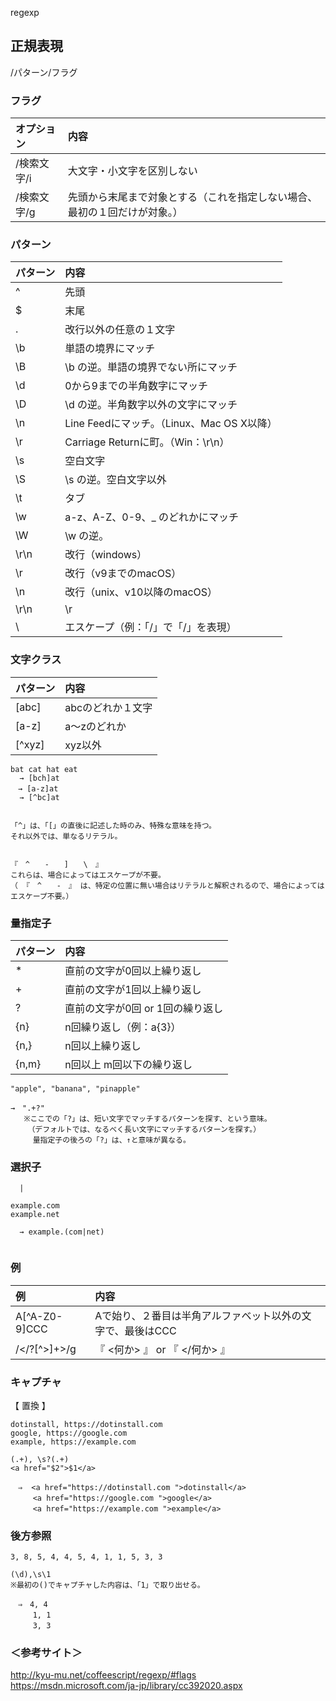 regexp

## 正規表現
/パターン/フラグ

### フラグ

|   オプション  |    内容                                                                        |
|:--------------|:-------------------------------------------------------------------------------|
|  /検索文字/i  |  大文字・小文字を区別しない                                                    |
|  /検索文字/g  |  先頭から末尾まで対象とする（これを指定しない場合、最初の１回だけが対象。）    |

### パターン

|    パターン   |    内容                                        |
|:-------------|:-----------------------------------------------|
|  ^           |  先頭                                          |
|  $           |  末尾                                          |
|  .           |  改行以外の任意の１文字                        |
|  \b          |  単語の境界にマッチ                            |
|  \B          |  \b の逆。単語の境界でない所にマッチ            |
|  \d          |  0から9までの半角数字にマッチ                  |
|  \D          |  \d の逆。半角数字以外の文字にマッチ            |
|  \n          |  Line Feedにマッチ。（Linux、Mac OS X以降）    |
|  \r          |  Carriage Returnに町。（Win：\r\n）            |
|  \s          |  空白文字                                      |
|  \S          |  \s の逆。空白文字以外                          |
|  \t          |  タブ                                          |
|  \w          |  a-z、A-Z、0-9、_ のどれかにマッチ             |
|  \W          |  \w の逆。                                   |
|  \r\n        | 改行（windows）                              |
|  \r          | 改行（v9までのmacOS）                         |
|  \n          | 改行（unix、v10以降のmacOS）                 |
|  \r\n|\r|\n  | 改行（すべて）                               |
|  \           |  エスケープ（例：「\/」で「/」を表現）         |


### 文字クラス

| パターン |    内容                                        |
|:---------|:-----------------------------------------------|
|  [abc]   |  abcのどれか１文字                              |
|  [a-z]   |  a～zのどれか                                  |
|  [^xyz]  |  xyz以外                                       |

```
bat cat hat eat
  → [bch]at
　→ [a-z]at
  → [^bc]at


「^」は、「[」の直後に記述した時のみ、特殊な意味を持つ。
それ以外では、単なるリテラル。


『　^　　-　　]　　\　』
これらは、場合によってはエスケープが不要。
（ 『　^　　-　』 は、特定の位置に無い場合はリテラルと解釈されるので、場合によってはエスケープ不要。）
```


### 量指定子

| パターン |    内容                                        |
|:---------|:-----------------------------------------------|
|  *       |  直前の文字が0回以上繰り返し                   |
|  +       |  直前の文字が1回以上繰り返し                   |
|  ?       |  直前の文字が0回 or 1回の繰り返し              |
|  {n}     |  n回繰り返し（例：a{3}）                       |
|  {n,}    |  n回以上繰り返し                               |
|  {n,m}   |  n回以上 m回以下の繰り返し                      |

```
"apple", "banana", "pinapple"

→　".+?"
   ※ここでの「?」は、短い文字でマッチするパターンを探す、という意味。
   　（デフォルトでは、なるべく長い文字にマッチするパターンを探す。）
　　　量指定子の後ろの「?」は、↑と意味が異なる。

```


### 選択子
```
  |

example.com
example.net

  → example.(com|net)


```

### 例

|  例             |  内容                                                        |
|:----------------|:-------------------------------------------------------------|
|  A[^A-Z0-9]CCC  |  Aで始り、２番目は半角アルファベット以外の文字で、最後はCCC  |
|  /<\/?[^>]+>/g  |  『  <何か> 』 or  『  </何か>  』                           |


### キャプチャ
【 置換 】
```
dotinstall, https://dotinstall.com 
google, https://google.com 
example, https://example.com 

(.+), \s?(.+)
<a href="$2">$1</a>

　⇒  <a href="https://dotinstall.com ">dotinstall</a>
　　　<a href="https://google.com ">google</a>
　　　<a href="https://example.com ">example</a>

```

### 後方参照
```
3, 8, 5, 4, 4, 5, 4, 1, 1, 5, 3, 3

(\d),\s\1
※最初の()でキャプチャした内容は、「1」で取り出せる。

　⇒　4, 4
　　　1, 1
　　　3, 3

```

### ＜参考サイト＞
<http://kyu-mu.net/coffeescript/regexp/#flags>    
<https://msdn.microsoft.com/ja-jp/library/cc392020.aspx>    



